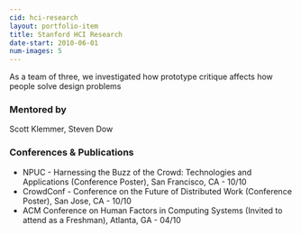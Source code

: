 ```yaml
---
cid: hci-research
layout: portfolio-item
title: Stanford HCI Research
date-start: 2010-06-01
num-images: 5
---
```


As a team of three, we investigated how prototype critique affects how people
solve design problems

### Mentored by

Scott Klemmer, Steven Dow

### Conferences & Publications

*   NPUC - Harnessing the Buzz of the Crowd: Technologies and Applications
    (Conference Poster), San Francisco, CA - 10/10
*   CrowdConf - Conference on the Future of Distributed Work (Conference
    Poster), San Jose, CA - 10/10
*   ACM Conference on Human Factors in Computing Systems (Invited to attend as
    a Freshman), Atlanta, GA - 04/10
